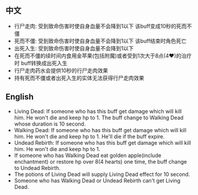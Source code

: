 ## 中文
- 行尸走肉: 受到致命伤害时使自身血量不会降到1以下 该buff变成10秒的死而不僵
- 死而不僵: 受到致命伤害时使自身血量不会降到1以下 该buff结束时角色死亡
- 出死入生: 受到致命伤害时使自身血量不会降到1以下
- 在死而不僵的续时间内食用金苹果(包括附魔)或者受到1次大于8点(4❤)的治疗时 buff转换成出死入生
- 行尸走肉药水会提供10秒的行尸走肉效果
- 持有死而不僵或者出死入生的实体无法获得行尸走肉效果
## English
- Living Dead: If someone who has this buff get damage which will kill him. He won't die and keep hp to 1. The buff change to Walking Dead whose duration is 10 second.
- Walking Dead: If someone who has this buff get damage which will kill him. He won't die and keep hp to 1. He'll die if the buff expire.
- Undead Rebirth: If someone who has this buff get damage which will kill him. He won't die and keep hp to 1.
- If someone who has Walking Dead eat golden apple(include enchantment) or restore hp over 8(4 hearts) one time, the buff change to Undead Rebirth.
- The potions of Living Dead will supply Living Dead effect for 10 second.
- Someone who has Walking Dead or Undead Rebirth can't get Living Dead.
